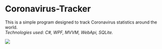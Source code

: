# Coronavirus-Tracker
This is a simple program designed to track Coronavirus statistics around the world.  
_Technologies used: C#, WPF, MVVM, WebApi, SQLite._

![](https://i.imgur.com/qHyNIHg.png)

